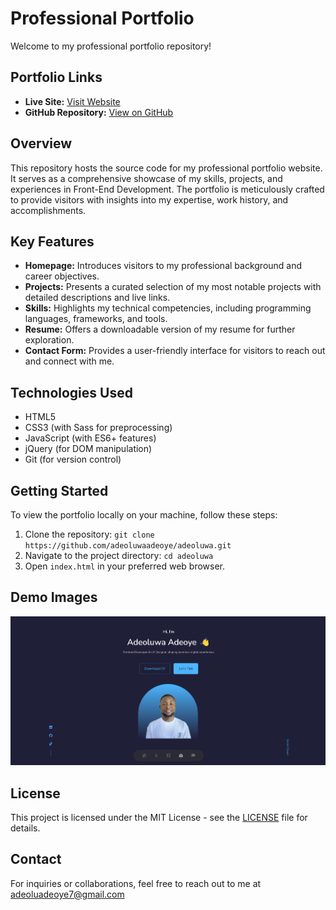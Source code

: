 # Professional Portfolio

Welcome to my professional portfolio repository!

## Portfolio Links

- **Live Site:** [Visit Website](https://adeoluwaadeoye.netlify.app/)
- **GitHub Repository:** [View on GitHub](https://github.com/adeoluwaadeoye/adeoluwa/)

## Overview

This repository hosts the source code for my professional portfolio website. It serves as a comprehensive showcase of my skills, projects, and experiences in Front-End Development. The portfolio is meticulously crafted to provide visitors with insights into my expertise, work history, and accomplishments.

## Key Features

- **Homepage:** Introduces visitors to my professional background and career objectives.
- **Projects:** Presents a curated selection of my most notable projects with detailed descriptions and live links.
- **Skills:** Highlights my technical competencies, including programming languages, frameworks, and tools.
- **Resume:** Offers a downloadable version of my resume for further exploration.
- **Contact Form:** Provides a user-friendly interface for visitors to reach out and connect with me.

## Technologies Used

- HTML5
- CSS3 (with Sass for preprocessing)
- JavaScript (with ES6+ features)
- jQuery (for DOM manipulation)
- Git (for version control)

## Getting Started

To view the portfolio locally on your machine, follow these steps:

1. Clone the repository: `git clone https://github.com/adeoluwaadeoye/adeoluwa.git`
2. Navigate to the project directory: `cd adeoluwa`
3. Open `index.html` in your preferred web browser.

## Demo Images
![Demo](src/assets//homepage.png)

## License

This project is licensed under the MIT License - see the [LICENSE](LICENSE) file for details.

## Contact

For inquiries or collaborations, feel free to reach out to me at adeoluadeoye7@gmail.com
